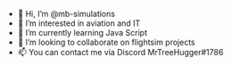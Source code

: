 - 👋 Hi, I’m @mb-simulations
- 👀 I’m interested in aviation and IT
- 🌱 I’m currently learning Java Script
- 💞️ I’m looking to collaborate on flightsim projects
- 📫 You can contact me via Discord MrTreeHugger#1786

